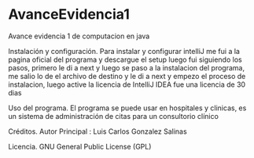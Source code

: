 # AvanceEvidencia1
Avance evidencia 1 de computacion en java

Instalación y configuración.
Para instalar y configurar intelliJ me fui a la pagina oficial del programa y descargue el setup luego fui siguiendo los pasos, primero le di a next y luego se paso a la instalacion del programa, me salio lo de el archivo de destino y le di a next y empezo el proceso de instalacion, luego active la licencia de IntelliJ IDEA fue una licencia de 30 dias


Uso del programa.
El programa se puede usar en hospitales y clinicas, es un sistema de administración de citas para un consultorio clínico

Créditos.
Autor Principal : Luis Carlos Gonzalez Salinas 

Licencia.
GNU General Public License (GPL)
